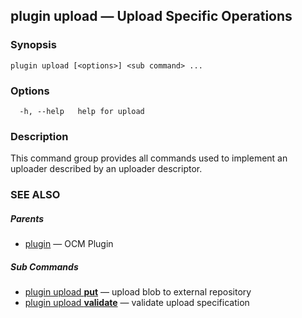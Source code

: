 ## plugin upload &mdash; Upload Specific Operations

### Synopsis

```
plugin upload [<options>] <sub command> ...
```

### Options

```
  -h, --help   help for upload
```

### Description


This command group provides all commands used to implement an uploader
described by an uploader descriptor.

### SEE ALSO

##### Parents

* [plugin](plugin.md)	 &mdash; OCM Plugin


##### Sub Commands

* [plugin upload <b>put</b>](plugin_upload_put.md)	 &mdash; upload blob to external repository
* [plugin upload <b>validate</b>](plugin_upload_validate.md)	 &mdash; validate upload specification


